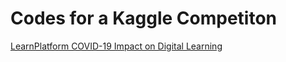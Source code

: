 # Codes for a Kaggle Competiton
[LearnPlatform COVID-19 Impact on Digital Learning](https://www.kaggle.com/c/learnplatform-covid19-impact-on-digital-learning/data)